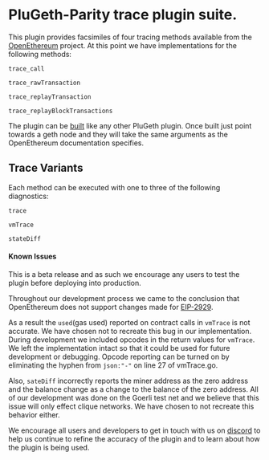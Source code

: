 # PluGeth-Parity trace plugin suite.

This plugin provides facsimiles of four tracing methods available from the [OpenEthereum](https://openethereum.github.io/JSONRPC-trace-module) project. At this point we have implementations for the following methods:

```
trace_call

trace_rawTransaction

trace_replayTransaction

trace_replayBlockTransactions
```

The plugin can be [built](https://docs.plugeth.org/en/latest/build.html) like any other PluGeth plugin. Once built just point towards a geth node and they will take the same arguments as the OpenEthereum documentation specifies.

 ## Trace Variants

 Each method can be executed with one to three of the following diagnostics:

 ```
 trace

 vmTrace

 stateDiff
 ```
 #### Known Issues

 This is a beta release and as such we encourage any users to test the plugin before deploying into production.

 Throughout our development process we came to the conclusion that OpenEthereum does not support changes made for [EIP-2929](https://eips.ethereum.org/EIPS/eip-2929).

 As a result the ``used``(gas used) reported on contract calls in ``vmTrace`` is not accurate. We have chosen not to recreate this bug in our implementation. During development we included opcodes in the return values for ``vmTrace``. We left the implementation intact so that it could be used for future development or debugging. Opcode reporting can be turned on by eliminating the hyphen from ``json:"-"`` on line 27 of vmTrace.go. 

 Also, ``sateDiff`` incorrectly reports the miner address as the zero address and the balance change as a change to the balance of the zero address. All of our development was done on the Goerli test net and we believe that this issue will only effect clique networks. We have chosen to not recreate this behavior either.

 We encourage all users and developers to get in touch with us on [discord](https://docs.plugeth.org/en/latest/contact.html) to help us continue to refine the accuracy of the plugin and to learn about how the plugin is being used.  
